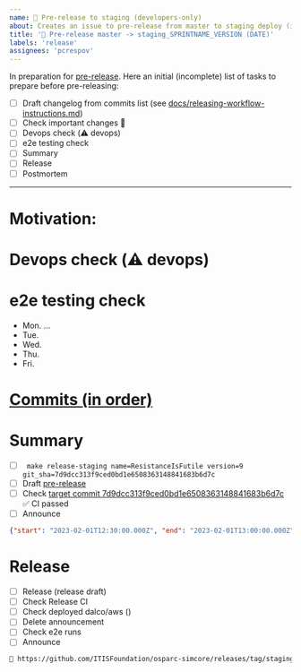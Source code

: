 ```yaml
---
name: 🚀 Pre-release to staging (developers-only)
about: Creates an issue to pre-release from master to staging deploy (includes hotfixes)
title: '🚀 Pre-release master -> staging_SPRINTNAME_VERSION (DATE)'
labels: 'release'
assignees: 'pcrespov'
---
```


In preparation for [pre-release](https://github.com/ITISFoundation/osparc-simcore/releases). Here an initial (incomplete) list of tasks to prepare before pre-releasing:


- [ ] Draft changelog from commits list (see [docs/releasing-workflow-instructions.md](https://github.com/ITISFoundation/osparc-simcore/blob/6cae77e5444f825f67fca65876922c8d26901fd2/docs/releasing-workflow-instructions.md))
- [ ] Check important changes 🚨
- [ ] Devops check (⚠️ devops)
- [ ] e2e testing check
- [ ] Summary
- [ ] Release
- [ ] Postmortem

---
# Motivation:

<!-- Staging is an intermediate environment between development (master) and production that allows us to test in isolation changes in the framework.
In addition, the pre-release workflow shall be used as a simulation to production that can help us to anticipate changes and mitigate failures.

- Explain what motivates this pre-release?
- Which important changes we might pay attention to?
- How should we test them?
- Is there anything in particular we should monitor?
-->



#  Devops check (⚠️ devops)
<!-- The goal here is to analyze the PRs marked with (⚠️ devops).  We should determine and prepare necessary changes required in the environments configs.

This procedure should be taken also as an exercise in preparation for the release to production as well.
 -->


# e2e testing check
<!-- Check that e2e in master: are there any major known issues?

Keep an agenda of what has been reported on every daily
-->
- Mon. ...
- Tue.
- Wed.
- Thu.
- Fri.


# [Commits (in order)](https://github.com/ITISFoundation/osparc-simcore/commits/master)
<!-- Is there anything in particular we should monitor?

- Mark commits with 🚨 to warn about possible issues. Contact PR creator to understand how to test/target
- Mark all the commits that were already cherry picked from master a hotfix as [ 📌  ``staging_switzer_5``]
-->




# Summary
<!-- Adapt

  - sprint_name
  - version
  - commit_sha
  - start
  - stop
-->

- [ ] `` make release-staging name=ResistanceIsFutile version=9 git_sha=7d9dcc313f9ced0bd1e6508363148841683b6d7c``
- [ ] Draft [pre-release](https://github.com/ITISFoundation/osparc-simcore/releases)
- [ ] Check [target commit 7d9dcc313f9ced0bd1e6508363148841683b6d7c](https://github.com/ITISFoundation/osparc-simcore/commits/master)  ✅ CI passed
- [ ] Announce
```json
{"start": "2023-02-01T12:30:00.000Z", "end": "2023-02-01T13:00:00.000Z", "reason": "Release ResistanceIsFutile9 "}
```


# Release

- [ ] Release (release draft)
- [ ] Check Release CI
- [ ] Check deployed dalco/aws ()
- [ ] Delete announcement
- [ ] Check e2e runs
- [ ] Announce
``` md
🚀 https://github.com/ITISFoundation/osparc-simcore/releases/tag/staging_ResistanceIsFutile10
```

